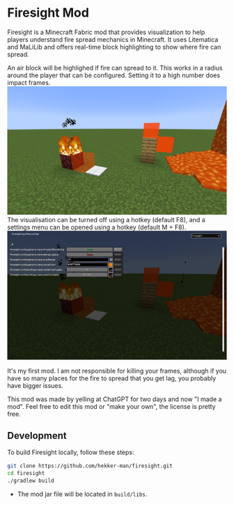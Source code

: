 # Firesight Mod

Firesight is a Minecraft Fabric mod that provides visualization to help players understand fire spread mechanics in Minecraft. It uses Litematica and MaLiLib and offers real-time block highlighting to show where fire can spread.

An air block will be highlighed if fire can spread to it. This works in a radius around the player that can be configured. Setting it to a high number does impact frames.
![Visualiation](images/viz.png)
The visualisation can be turned off using a hotkey (default F8), and a settings menu can be opened using a hotkey (default M + F8).
![GUI](images/gui.png)

It's my first mod. I am not responsible for killing your frames, although if you have so many places for the fire to spread that you get lag, you probably have bigger issues.

This mod was made by yelling at ChatGPT for two days and now "I made a mod". Feel free to edit this mod or "make your own", the license is pretty free.

## Development
To build Firesight locally, follow these steps:
```sh
git clone https://github.com/hekker-man/firesight.git
cd firesight
./gradlew build
```
- The mod jar file will be located in `build/libs`.
